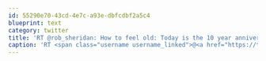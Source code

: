 ```yaml
---
id: 55290e70-43cd-4e7c-a93e-dbfcdbf2a5c4
blueprint: text
category: twitter
title: 'RT @rob_sheridan: How to feel old: Today is the 10 year anniversary of the infamous "All your base..." music video: http://bit.ly/JeBzg  ...'
caption: 'RT <span class="username username_linked">@<a href="https://twitter.com/rob_sheridan" title="Rob Sheridan (Parody)">rob_sheridan</a></span>: How to feel old: Today is the 10 year anniversary of the infamous "All your base..." music video: http://bit.ly/JeBzg  ...'
---
```

